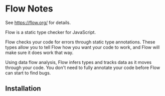 # Flow Notes

See https://flow.org/ for details.

Flow is a static type checker for JavaScript.

Flow checks your code for errors through static type annotations.  These types
allow you to tell Flow how you want your code to work, and Flow will make sure
it does work that way.

Using data flow analysis, Flow infers types and tracks data as it moves
through your code.  You don't need to fully annotate your code before Flow can
start to find bugs.


## Installation
